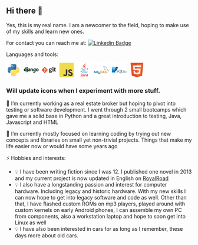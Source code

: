 ## Hi there 👋

Yes, this is my real name. 
I am a newcomer to the field, hoping to make use of my skills and learn new ones.

For contact you can reach me at: [![Linkedin Badge](https://img.shields.io/badge/LinkedIn-0077B5?style=for-the-badge&logo=linkedin&logoColor=white)](https://www.linkedin.com/in/mihkel-vasar-b79a17102/)



Languages and tools:
<div>
  <img src="https://github.com/devicons/devicon/blob/master/icons/python/python-original.svg" title="Python" alt="Python" width="40" height="40"/>&nbsp;
  <img src="https://github.com/devicons/devicon/blob/master/icons/django/django-plain-wordmark.svg" title="Django" alt="Django" width="40" height="40"/>&nbsp;
  <img src="https://github.com/devicons/devicon/blob/master/icons/git/git-original-wordmark.svg" title="Git" alt="Git" width="40" height="40"/>&nbsp;
  <img src="https://github.com/devicons/devicon/blob/master/icons/javascript/javascript-original.svg" title="Javascript" alt="Javascript" width="40" height="40"/>&nbsp;
  <img src="https://github.com/devicons/devicon/blob/master/icons/java/java-original-wordmark.svg" title="Java" alt="Java" width="40" height="40"/>&nbsp;
  <img src="https://github.com/devicons/devicon/blob/master/icons/mysql/mysql-original-wordmark.svg" title="MySQL" alt="MySQL" width="40" height="40"/>&nbsp;
  <img src="https://github.com/devicons/devicon/blob/master/icons/sqlite/sqlite-original-wordmark.svg" title="Sqlite" alt="Sqlite" width="40" height="40"/>&nbsp;
  <img src="https://github.com/devicons/devicon/blob/master/icons/html5/html5-original.svg" title="HTML5" alt="HTML" width="40" height="40"/>
</div>

### Will update icons when I experiment with more stuff.


🔭 I’m currently working as a real estate broker but hoping to pivot into testing or software development. I went through 2 small bootcamps which gave me a solid base in Python and a great introduction to testing, Java, Javascript and HTML

🌱 I’m currently mostly focused on learning coding by trying out new concepts and libraries on small yet non-trivial projects. Things that make my life easier now or would have some years ago

⚡ Hobbies and interests: 
  -  :bulb: I have been writing fiction since I was 12. I published one novel in 2013 and my current project is now updated in English on [RoyalRoad](https://www.royalroad.com/fiction/43056/stories-from-the-lost-county)
  - :bulb: I also have a longstanding passion and interest for computer hardware. Including legacy and historic hardware. With my new skills I can now hope to get into legacy software and code as well.
  Other than that, I have flashed custom ROMs on mp3 players, played around with custom kernels on early Android phones, I can assemble my own PC from components, also a workstation laptop and hope to soon get into Linux as well
  - :bulb: I have also been interested in cars for as long as I remember, these days more about old cars.

<!--
**mihkelvasar/mihkelvasar** is a ✨ _special_ ✨ repository because its `README.md` (this file) appears on your GitHub profile.

Linkedin shield for contact
https://img.shields.io/badge/LinkedIn-0077B5?style=for-the-badge&logo=linkedin&logoColor=white


dev icons library https://github.com/devicons/devicon/tree/master/icons

-->
